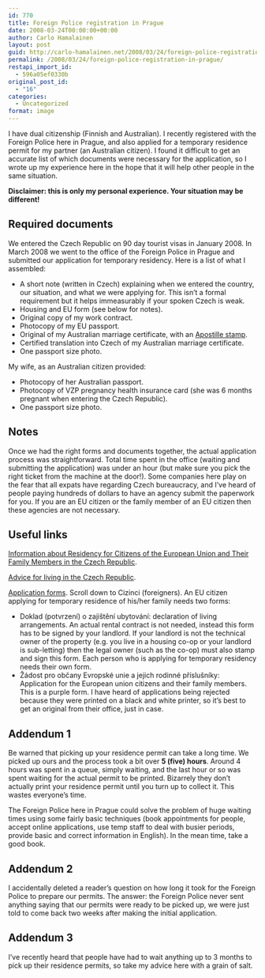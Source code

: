 ```yaml
---
id: 770
title: Foreign Police registration in Prague
date: 2008-03-24T00:00:00+00:00
author: Carlo Hamalainen
layout: post
guid: http://carlo-hamalainen.net/2008/03/24/foreign-police-registration-in-prague/
permalink: /2008/03/24/foreign-police-registration-in-prague/
restapi_import_id:
  - 596a05ef0330b
original_post_id:
  - "16"
categories:
  - Uncategorized
format: image
---
```

I have dual citizenship (Finnish and Australian). I recently registered with the Foreign Police here in Prague, and also applied for a temporary residence permit for my partner (an Australian citizen). I found it difficult to get an accurate list of which documents were necessary for the application, so I wrote up my experience here in the hope that it will help other people in the same situation.

**Disclaimer: this is only my personal experience. Your situation may be different!**

## Required documents

We entered the Czech Republic on 90 day tourist visas in January 2008. In March 2008 we went to the office of the Foreign Police in Prague and submitted our application for temporary residency. Here is a list of what I assembled:

  * A short note (written in Czech) explaining when we entered the country, our situation, and what we were applying for. This isn&#8217;t a formal requirement but it helps immeasurably if your spoken Czech is weak.
  * Housing and EU form (see below for notes).
  * Original copy of my work contract.
  * Photocopy of my EU passport.
  * Original of my Australian marriage certificate, with an [Apostille stamp](http://www.smartraveller.gov.au/authen.html).
  * Certified translation into Czech of my Australian marriage certificate.
  * One passport size photo.

My wife, as an Australian citizen provided:

  * Photocopy of her Australian passport.
  * Photocopy of VZP pregnancy health insurance card (she was 6 months pregnant when entering the Czech Republic).
  * One passport size photo.

## Notes

Once we had the right forms and documents together, the actual application process was straightforward. Total time spent in the office (waiting and submitting the application) was under an hour (but make sure you pick the right ticket from the machine at the door!). Some companies here play on the fear that all expats have regarding Czech bureaucracy, and I&#8217;ve heard of people paying hundreds of dollars to have an agency submit the paperwork for you. If you are an EU citizen or the family member of an EU citizen then these agencies are not necessary.

## Useful links

[Information about Residency for Citizens of the European Union and Their Family Members in the Czech Republic](http://magistrat.praha-mesto.cz/75523_Information-about-Residency-for-Citizens-of-the-European-Union-and-Their-Family-Members-in-the-Czech-Republic).

[Advice for living in the Czech Republic](http://www.en.domavcr.cz/advices-for-living-in-the-czech-republic/residence-in-the-czech-republic/223).

[Application forms](http://www.mvcr.cz/rady/formulare/index.html). Scroll down to Cizinci (foreigners). An EU citizen applying for temporary residence of his/her family needs two forms:

  * Doklad (potvrzení) o zajištění ubytování: declaration of living arrangements. An actual rental contract is not needed, instead this form has to be signed by your landlord. If your landlord is not the technical owner of the property (e.g. you live in a housing co-op or your landlord is sub-letting) then the legal owner (such as the co-op) must also stamp and sign this form. Each person who is applying for temporary residency needs their own form.
  * Žádost pro občany Evropské unie a jejich rodinné příslušníky: Application for the European union citizens and their family members. This is a purple form. I have heard of applications being rejected because they were printed on a black and white printer, so it&#8217;s best to get an original from their office, just in case.

## Addendum 1

Be warned that picking up your residence permit can take a long time. We picked up ours and the process took a bit over **5 (five) hours**. Around 4 hours was spent in a queue, simply waiting, and the last hour or so was spent waiting for the actual permit to be printed. Bizarrely they don&#8217;t actually print your residence permit until you turn up to collect it. This wastes everyone&#8217;s time.

The Foreign Police here in Prague could solve the problem of huge waiting times using some fairly basic techniques (book appointments for people, accept online applications, use temp staff to deal with busier periods, provide basic and correct information in English). In the mean time, take a good book.

## Addendum 2

I accidentally deleted a reader&#8217;s question on how long it took for the Foreign Police to prepare our permits. The answer: the Foreign Police never sent anything saying that our permits were ready to be picked up, we were just told to come back two weeks after making the initial application.

## Addendum 3

I&#8217;ve recently heard that people have had to wait anything up to 3 months to pick up their residence permits, so take my advice here with a grain of salt.